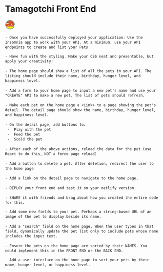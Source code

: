 # Tamagotchi Front End

![SDG](./docs/button.png)

    - Once you have successfully deployed your application: Use the Insomnia app to work with your API. At a minimum, use your API endpoints to create and list your Pets

<!-- Explorer Mode -->

    - Have fun with the styling. Make your CSS neat and presentable, but apply your creativity!

    - The home page should show a list of all the pets in your API. The listing should include their name, birthday, hunger level, and happiness level.

    - Add a form to your home page to input a new pet's name and use your "CREATE" API to make a new pet. The list of pets should refresh.

    - Make each pet on the home page a <Link> to a page showing the pet's detail. The detail page should show the name, birthday, hunger level, and happiness level.

    - On the detail page, add buttons to:
     -  Play with the pet
     -  Feed the pet
     -  Scold the pet

    - After each of the above actions, reload the data for the pet (use React to do this, NOT a force page reload)

    - Add a button to delete a pet. After deletion, redirect the user to the home page

    - Add a link on the detail page to navigate to the home page.

    - DEPLOY your front end and test it on your netlify version.

    - SHARE it with friends and brag about how you created the entire code for this.

<!-- Adventure Mode -->

    - Add some new fields to your pet. Perhaps a string-based URL of an image of the pet to display beside its name.

    - Add a "search" field on the home page. When the user types in that field, dynamically update the pet list only to include pets whose name includes the input text.

    - Ensure the pets on the home page are sorted by their NAMES. You could implement this in the FRONT END or the BACK END.

<!-- Epic Mode -->

    - Add a user interface on the home page to sort your pets by their name, hunger level, or happiness level.

  <!-- class Program 
    {
        static async Task GetPets()
        {
            var url = "http://localhost:5000/api/Pets";
            var client = new HttpClient();
            var allPetsAsStream = await client.GetStreamAsync(url);
            var allPets = await System.Text.Json.JsonSerializer.DeserializeAsync<List<Pet>>(allPetsAsStream);
            Console.WriteLine();
            foreach (var pet in allPets)
            {
                Console.WriteLine(pet.Description());
            }
            Console.WriteLine();
        }

        static async Task GetDeadPets()
        {
            var url = "http://localhost:5000/api/Pets?graveyard=true";
            var client = new HttpClient();
            var allPetsAsStream = await client.GetStreamAsync(url);
            var allPets = await System.Text.Json.JsonSerializer.DeserializeAsync<List<Pet>>(allPetsAsStream);
            Console.WriteLine();
            foreach (var pet in allPets)
            {
                Console.WriteLine(pet.Description());
            }
            Console.WriteLine();
        }

        static async Task PostPet()
        {
            //{"name": "Stevie"} String input for posting
            var client = new HttpClient();
            Console.Write("What is the name of your new pet? ");
            var name = Console.ReadLine();
            var newPet = new Pet();
            newPet.Name = name;
            var jsonBody = JsonSerializer.Serialize(newPet);
            var jsonBodyAsContent = new StringContent(jsonBody);
            jsonBodyAsContent.Headers.ContentType = new MediaTypeHeaderValue("application/json");
            var url = "http://localhost:5000/api/Pets";
            var response = await client.PostAsync(url, jsonBodyAsContent);
        }

        static async Task<Pet> GetPet(string id)
        {
            var client = new HttpClient();
            if (id != null)
            {
                var url = $"http://localhost:5000/api/Pets/{id}";
                var petAsStream = await client.GetStreamAsync(url);
                var pet = await System.Text.Json.JsonSerializer.DeserializeAsync<Pet>(petAsStream);
                return pet;
            }
            else
            {
                return null;
            }
        }

        static async Task CreatePlaytime()
        {
            Console.Write("What is the id of the pet that you'd like to play with? ");
            var id = Console.ReadLine();
            var client = new HttpClient();
            var newPlaytime = "{}";
            var jsonBody = JsonSerializer.Serialize(newPlaytime);
            var jsonBodyAsContent = new StringContent(jsonBody);
            jsonBodyAsContent.Headers.ContentType = new MediaTypeHeaderValue("application/json");
            var url = $"http://localhost:5000/api/Pets/{id}/Playtimes";
            var response = await client.PostAsync(url, jsonBodyAsContent);
        }

        static async Task CreateFeeding()
        {
            Console.Write("What is the id of the pet that you'd like to feed? ");
            var id = Console.ReadLine();
            var client = new HttpClient();
            var newFeeding = "{}";
            var jsonBody = JsonSerializer.Serialize(newFeeding);
            var jsonBodyAsContent = new StringContent(jsonBody);
            jsonBodyAsContent.Headers.ContentType = new MediaTypeHeaderValue("application/json");
            var url = $"http://localhost:5000/api/Pets/{id}/Feedings";
            var response = await client.PostAsync(url, jsonBodyAsContent);
        }

        static async Task CreateScolding()
        {
            Console.Write("What is the id of the pet that you'd like to scold? ");
            var id = Console.ReadLine();
            var client = new HttpClient();
            var newScolding = "{}";
            var jsonBody = JsonSerializer.Serialize(newScolding);
            var jsonBodyAsContent = new StringContent(jsonBody);
            jsonBodyAsContent.Headers.ContentType = new MediaTypeHeaderValue("application/json");
            var url = $"http://localhost:5000/api/Pets/{id}/Scoldings";
            var response = await client.PostAsync(url, jsonBodyAsContent);
        }

        static async Task DeletePet()
        {
            var client = new HttpClient();
            Console.Write("What is the id of the pet that you'd like to delete? ");
            var id = Console.ReadLine();
            var url = $"http://localhost:5000/api/Pets/{id}";
            var response = await client.DeleteAsync(url);
        }

        static async Task RenamePet()
        {
            //{"id": 14,"name": "Stevie"} String input for renaming
            Console.Write("What is the id of the pet that you'd like to rename? ");
            var id = Console.ReadLine();
            Console.WriteLine();
            Pet updatedPet = await GetPet(id);
            Console.Write("What is the pet's new name? ");
            var name = Console.ReadLine();
            Console.WriteLine();
            var client = new HttpClient();
            updatedPet.Name = name;
            var jsonBody = JsonSerializer.Serialize(updatedPet);
            var jsonBodyAsContent = new StringContent(jsonBody);
            jsonBodyAsContent.Headers.ContentType = new MediaTypeHeaderValue("application/json");
            var url = $"http://localhost:5000/api/Pets/{id}";
            var response = await client.PutAsync(url, jsonBodyAsContent);
        }

        static string Menu()
        {
            Console.Clear();
            Console.WriteLine();
            Console.WriteLine("What would you like to do?");
            Console.WriteLine("(SL) See living pets");
            Console.WriteLine("(SD) See dead pets");
            Console.WriteLine("(C)reate new pet");
            Console.WriteLine("(P)lay with a pet (must know pet ID)");
            Console.WriteLine("(F)eed a pet (must know pet ID)");
            Console.WriteLine("(S)cold a pet (must know pet ID)");
            Console.WriteLine("(R)ename a pet(must know pet ID");
            Console.WriteLine("(D)elete a pet(must know pet ID");
            Console.WriteLine("(Q) Quit the application");
            Console.WriteLine();
            Console.Write("Select an option and press Enter: ");
            var choice = Console.ReadLine().ToUpper();
            return choice.ToUpper();
        } -->
